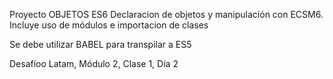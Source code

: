 Proyecto OBJETOS ES6
Declaracion de objetos y manipulación con ECSM6.
Incluye uso de módulos e importacion de clases

Se debe utilizar BABEL para transpilar a ES5

Desafíoo Latam, Módulo 2, Clase 1, Día 2